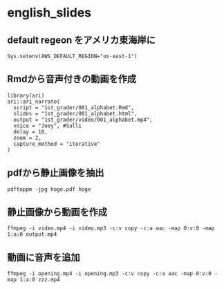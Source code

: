 # english_slides

## default regeon をアメリカ東海岸に
```
Sys.setenv(AWS_DEFAULT_REGION="us-east-1")
```

## Rmdから音声付きの動画を作成
```
library(ari)
ari::ari_narrate(
  script = "1st_grader/001_alphabet.Rmd",
  slides = "1st_grader/001_alphabet.html",
  output = "1st_grader/video/001_alphabet.mp4",
  voice = "Joey", #Salli
  delay = 10,
  zoom = 2,
  capture_method = "iterative"
)
```

## pdfから静止画像を抽出

``` 
pdftoppm -jpg hoge.pdf hoge
```

## 静止画像から動画を作成
```
ffmpeg -i video.mp4 -i video.mp3 -c:v copy -c:a aac -map 0:v:0 -map 1:a:0 output.mp4
```

## 動画に音声を追加

```
ffmpeg -i opening.mp4 -i opening.mp3 -c:v copy -c:a aac -map 0:v:0 -map 1:a:0 zzz.mp4
```